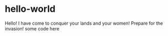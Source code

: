 # hello-world

Hello! I have come to conquer your lands and your women! Prepare for the invasion!
some code here
